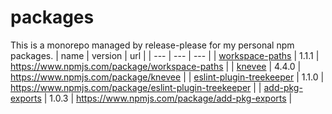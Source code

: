 # packages
This is a monorepo managed by release-please for my personal npm packages.
| name | version | url |
| --- | --- | --- |
| [workspace-paths](./workspaces/workspace-paths/README.md) | 1.1.1 | https://www.npmjs.com/package/workspace-paths |
| [knevee](./workspaces/knevee/README.md) | 4.4.0 | https://www.npmjs.com/package/knevee |
| [eslint-plugin-treekeeper](./workspaces/eslint-plugin-treekeeper/README.md) | 1.1.0 | https://www.npmjs.com/package/eslint-plugin-treekeeper |
| [add-pkg-exports](./workspaces/add-pkg-exports/README.md) | 1.0.3 | https://www.npmjs.com/package/add-pkg-exports |